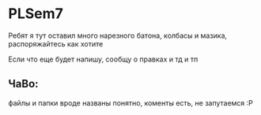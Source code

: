 # PLSem7
Ребят я тут оставил много нарезного батона, колбасы и мазика, распоряжайтесь как хотите


Если что еще будет напишу, сообщу о правках и тд и тп

## ЧаВо:


файлы и папки вроде названы понятно, коменты есть, не запутаемся :Р

